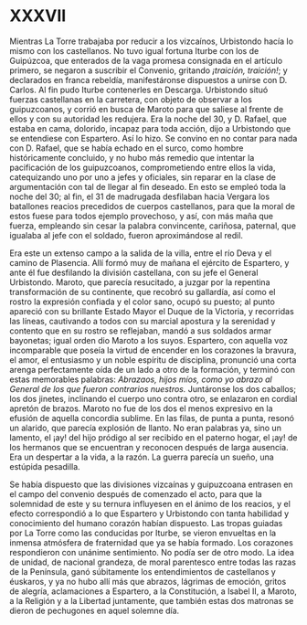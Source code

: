 # XXXVII

Mientras La Torre trabajaba por reducir a los vizcaínos, Urbistondo hacía lo
mismo con los castellanos. No tuvo igual fortuna Iturbe con los de Guipúzcoa,
que enterados de la vaga promesa consignada en el artículo primero, se negaron
a suscribir el Convenio, gritando *¡traición, traición!*; y declarados en
franca rebeldía, manifestáronse dispuestos a unirse con D. Carlos. Al fin pudo
Iturbe contenerles en Descarga. Urbistondo situó fuerzas castellanas en la
carretera, con objeto de observar a los guipuzcoanos, y corrió en busca de
Maroto para que saliese al frente de ellos y con su autoridad les redujera. Era
la noche del 30, y D. Rafael, que estaba en cama, dolorido, incapaz para toda
acción, dijo a Urbistondo que se entendiese con Espartero. Así lo hizo. Se
convino en no contar para nada con D. Rafael, que se había echado en el surco,
como hombre históricamente concluido, y no hubo más remedio que intentar la
pacificación de los guipuzcoanos, comprometiendo entre ellos la vida,
catequizando uno por uno a jefes y oficiales, sin reparar en la clase de
argumentación con tal de llegar al fin deseado. En esto se empleó toda la noche
del 30; al fin, el 31 de madrugada desfilaban hacia Vergara los batallones
reacios precedidos de cuerpos castellanos, para que la moral de estos fuese
para todos ejemplo provechoso, y así, con más maña que fuerza, empleando sin
cesar la palabra convincente, cariñosa, paternal, que igualaba al jefe con el
soldado, fueron aproximándose al redil.

Era este un extenso campo a la salida de la villa, entre el río Deva y el
camino de Plasencia. Allí formó muy de mañana el ejército de Espartero, y ante
él fue desfilando la división castellana, con su jefe el General Urbistondo.
Maroto, que parecía resucitado, a juzgar por la repentina transformación de su
continente, que recobró su gallardía, así como el rostro la expresión confiada
y el color sano, ocupó su puesto; al punto apareció con su brillante Estado
Mayor el Duque de la Victoria, y recorridas las líneas, cautivando a todos con
su marcial apostura y la serenidad y contento que en su rostro se reflejaban,
mandó a sus soldados armar bayonetas; igual orden dio Maroto a los suyos.
Espartero, con aquella voz incomparable que poseía la virtud de encender en los
corazones la bravura, el amor, el entusiasmo y un noble espíritu de disciplina,
pronunció una corta arenga perfectamente oída de un lado a otro de la
formación, y terminó con estas memorables palabras: *Abrazaos, hijos míos, como
yo abrazo al General de los que fueron contrarios nuestros.* Juntáronse los dos
caballos; los dos jinetes, inclinando el cuerpo uno contra otro, se enlazaron
en cordial apretón de brazos. Maroto no fue de los dos el menos expresivo en la
efusión de aquella concordia sublime. En las filas, de punta a punta, resonó un
alarido, que parecía explosión de llanto. No eran palabras ya, sino un lamento,
el ¡ay! del hijo pródigo al ser recibido en el paterno hogar, el ¡ay! de los
hermanos que se encuentran y reconocen después de larga ausencia. Era un
despertar a la vida, a la razón. La guerra parecía un sueño, una estúpida
pesadilla.

Se había dispuesto que las divisiones vizcaínas y guipuzcoana entrasen en el
campo del convenio después de comenzado el acto, para que la solemnidad de este
y su ternura influyesen en el ánimo de los reacios, y el efecto correspondió
a lo que Espartero y Urbistondo con tanta habilidad y conocimiento del humano
corazón habían dispuesto. Las tropas guiadas por La Torre como las conducidas
por Iturbe, se vieron envueltas en la inmensa atmósfera de fraternidad que ya
se había formado. Los corazones respondieron con unánime sentimiento. No podía
ser de otro modo. La idea de unidad, de nacional grandeza, de moral parentesco
entre todas las razas de la Península, ganó súbitamente los entendimientos de
castellanos y éuskaros, y ya no hubo allí más que abrazos, lágrimas de emoción,
gritos de alegría, aclamaciones a Espartero, a la Constitución, a Isabel II,
a Maroto, a la Religión y a la Libertad juntamente, que también estas dos
matronas se dieron de pechugones en aquel solemne día.

